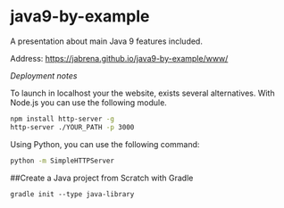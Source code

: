 # java9-by-example
A presentation about main Java 9 features included.

Address:
https://jabrena.github.io/java9-by-example/www/

*Deployment notes*

To launch in localhost your the website, exists several alternatives. With Node.js you can use the following module.

``` bash
npm install http-server -g
http-server ./YOUR_PATH -p 3000
```

Using Python, you can use the following command:

``` bash
python -m SimpleHTTPServer
```

##Create a Java project from Scratch with Gradle

```
gradle init --type java-library
```
